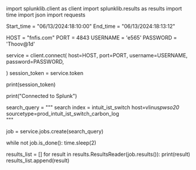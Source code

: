 
import splunklib.client as client
import splunklib.results as results
import time
import json
import requests

Start_time = "06/13/2024:18:10:00"
End_time = "06/13/2024:18:13:12"

HOST = "fnfis.com"
PORT = 4843
USERNAME = 'e565'
PASSWORD = 'Thoov@1d'

service = client.connect(
    host=HOST,
    port=PORT,
    username=USERNAME,
    password=PASSWORD,
    
)
session_token = service.token

print(session_token)

print("Connected to Splunk")



search_query = """
search index = intuit_ist_switch host=vlinus*pwso20* sourcetype=prod_intuit_ist_switch_carbon_log  
"""

job = service.jobs.create(search_query)

while not job.is_done():
    time.sleep(2)

results_list = []
for result in results.ResultsReader(job.results()):
    print(result)
    results_list.append(result)
